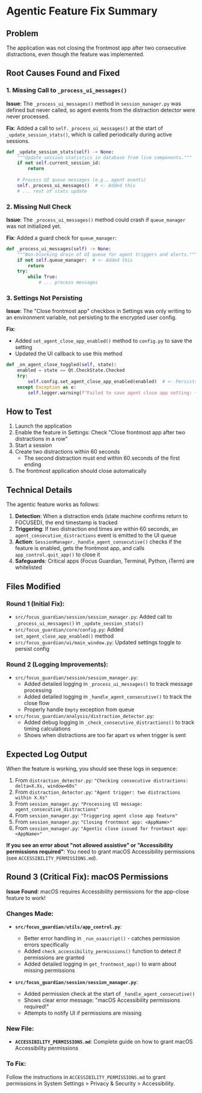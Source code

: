 # Agentic Feature Fix Summary

## Problem
The application was not closing the frontmost app after two consecutive distractions, even though the feature was implemented.

## Root Causes Found and Fixed

### 1. Missing Call to `_process_ui_messages()`
**Issue**: The `_process_ui_messages()` method in `session_manager.py` was defined but never called, so agent events from the distraction detector were never processed.

**Fix**: Added a call to `self._process_ui_messages()` at the start of `_update_session_stats()`, which is called periodically during active sessions.

```python
def _update_session_stats(self) -> None:
    """Update session statistics in database from live components."""
    if not self.current_session_id:
        return
    
    # Process UI queue messages (e.g., agent events)
    self._process_ui_messages()  # <- Added this
    # ... rest of stats update
```

### 2. Missing Null Check
**Issue**: The `_process_ui_messages()` method could crash if `queue_manager` was not initialized yet.

**Fix**: Added a guard check for `queue_manager`:

```python
def _process_ui_messages(self) -> None:
    """Non-blocking drain of UI queue for agent triggers and alerts."""
    if not self.queue_manager:  # <- Added this
        return
    try:
        while True:
            # ... process messages
```

### 3. Settings Not Persisting
**Issue**: The "Close frontmost app" checkbox in Settings was only writing to an environment variable, not persisting to the encrypted user config.

**Fix**: 
- Added `set_agent_close_app_enabled()` method to `config.py` to save the setting
- Updated the UI callback to use this method

```python
def _on_agent_close_toggled(self, state):
    enabled = state == Qt.CheckState.Checked
    try:
        self.config.set_agent_close_app_enabled(enabled)  # <- Persists to config
    except Exception as e:
        self.logger.warning(f"Failed to save agent close app setting: {e}")
```

## How to Test

1. Launch the application
2. Enable the feature in Settings: Check "Close frontmost app after two distractions in a row"
3. Start a session
4. Create two distractions within 60 seconds
   - The second distraction must end within 60 seconds of the first ending
5. The frontmost application should close automatically

## Technical Details

The agentic feature works as follows:
1. **Detection**: When a distraction ends (state machine confirms return to FOCUSED), the end timestamp is tracked
2. **Triggering**: If two distraction end times are within 60 seconds, an `agent_consecutive_distractions` event is emitted to the UI queue
3. **Action**: `SessionManager._handle_agent_consecutive()` checks if the feature is enabled, gets the frontmost app, and calls `app_control.quit_app()` to close it
4. **Safeguards**: Critical apps (Focus Guardian, Terminal, Python, iTerm) are whitelisted

## Files Modified

### Round 1 (Initial Fix):
- `src/focus_guardian/session/session_manager.py`: Added call to `_process_ui_messages()` in `_update_session_stats()`
- `src/focus_guardian/core/config.py`: Added `set_agent_close_app_enabled()` method
- `src/focus_guardian/ui/main_window.py`: Updated settings toggle to persist config

### Round 2 (Logging Improvements):
- `src/focus_guardian/session/session_manager.py`: 
  - Added detailed logging in `_process_ui_messages()` to track message processing
  - Added detailed logging in `_handle_agent_consecutive()` to track the close flow
  - Properly handle `Empty` exception from queue
- `src/focus_guardian/analysis/distraction_detector.py`:
  - Added debug logging in `_check_consecutive_distractions()` to track timing calculations
  - Shows when distractions are too far apart vs when trigger is sent

## Expected Log Output

When the feature is working, you should see these logs in sequence:
1. From `distraction_detector.py`: `"Checking consecutive distractions: delta=X.Xs, window=60s"`
2. From `distraction_detector.py`: `"Agent trigger: two distractions within X.Xs"`
3. From `session_manager.py`: `"Processing UI message: agent_consecutive_distractions"`
4. From `session_manager.py`: `"Triggering agent close app feature"`
5. From `session_manager.py`: `"Closing frontmost app: <AppName>"`
6. From `session_manager.py`: `"Agentic close issued for frontmost app: <AppName>"`

**If you see an error about "not allowed assistive" or "Accessibility permissions required"**: You need to grant macOS Accessibility permissions (see `ACCESSIBILITY_PERMISSIONS.md`).

## Round 3 (Critical Fix): macOS Permissions

**Issue Found**: macOS requires Accessibility permissions for the app-close feature to work!

### Changes Made:
- **`src/focus_guardian/utils/app_control.py`**:
  - Better error handling in `_run_osascript()` - catches permission errors specifically
  - Added `check_accessibility_permissions()` function to detect if permissions are granted
  - Added detailed logging in `get_frontmost_app()` to warn about missing permissions
  
- **`src/focus_guardian/session/session_manager.py`**:
  - Added permission check at the start of `_handle_agent_consecutive()`
  - Shows clear error message: "macOS Accessibility permissions required!"
  - Attempts to notify UI if permissions are missing

### New File:
- **`ACCESSIBILITY_PERMISSIONS.md`**: Complete guide on how to grant macOS Accessibility permissions

### To Fix:
Follow the instructions in `ACCESSIBILITY_PERMISSIONS.md` to grant permissions in System Settings > Privacy & Security > Accessibility.

